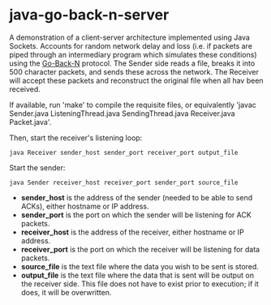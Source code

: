 # java-go-back-n-server

A demonstration of a client-server architecture implemented using Java Sockets. Accounts for random network delay and loss (i.e. if packets are piped through an intermediary program which simulates these conditions) using the [Go-Back-N](https://en.wikipedia.org/wiki/Go-Back-N_ARQ) protocol. The Sender side reads a file, breaks it into 500 character packets, and sends these across the network. The Receiver will accept these packets and reconstruct the original file when all hav been received.

If available, run 'make' to compile the requisite files, or equivalently 'javac Sender.java ListeningThread.java SendingThread.java Receiver.java Packet.java'.

Then, start the receiver's listening loop:
```
java Receiver sender_host sender_port receiver_port output_file
```

Start the sender:
```
java Sender receiver_host receiver_port sender_port source_file
```

* __sender_host__ is the address of the sender (needed to be able to send ACKs), either hostname or IP address.
* __sender_port__ is the port on which the sender will be listening for ACK packets.
* __receiver_host__ is the address of the receiver, either hostname or IP address.
* __receiver_port__ is the port on which the receiver will be listening for data packets.
* __source_file__ is the text file where the data you wish to be sent is stored.
* __output_file__ is the text file where the data that is sent will be output on the receiver side. This file does not have to exist prior to execution; if it does, it will be overwritten.